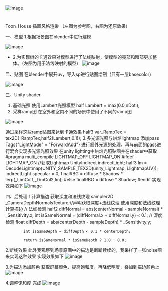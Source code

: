![image](https://github.com/junyangtong/Toon_House/assets/135015047/6201e582-49e4-4eb9-b317-d395798eee1f)

# 
Toon_House
插画风格渲染
（左图为参考图，右图为还原效果）

一、模型
1.根据场景图在blender中进行建模
 
![image](https://github.com/junyangtong/Toon_House/assets/135015047/0698a2d9-fe36-4f49-8e54-90188d698029)

- 2.为实现树的卡通效果对模型进行了法线映射，使模型的亮部和暗部更加整体。（左图为用于法线映射的模型）
![image](https://github.com/junyangtong/Toon_House/assets/135015047/3c202c8f-c8a0-4bdf-8d33-a21b48aae2cf)


二、贴图
在blender中展开uv，导入sp进行贴图绘制（只有一层basecolor）
 
![image](https://github.com/junyangtong/Toon_House/assets/135015047/3de39c63-8563-4cae-895e-e32e2e5699c7)


三、Unity shader
1. 基础光照
使用Lambert光照模型
half Lambert = max(0.0,nDotl);
2. 采样ramp图
在室外和室内不同的场景中使用了不同的ramp图
 
![image](https://github.com/junyangtong/Toon_House/assets/135015047/06d43d9b-86e6-4add-83f8-5393f701ccd9)

通过采样这些ramp贴图来达到卡通效果
half3 var_RampTex = tex2D(_RampTex,half2(Lambert,0.1));
3.多光源光照与烘焙lightmap
添加pass
Tags{"LightMode" = "ForwardAdd"}
进行额外光源的处理，再与前面的pass进行混合实现多光源光照效果
在unity lighting中烘焙光照贴图并在shader中获取
 #pragma multi_compile LIGHTMAP_OFF LIGHTMAP_ON 
#ifdef LIGHTMAP_ON //获取Lightmap
                UnityIndirect indirectLight;
                half3 lm = DecodeLightmap(UNITY_SAMPLE_TEX2D(unity_Lightmap, i.lightmapUV));
                indirectLight.specular = 0;
                finalRBG = diffuse * Shadow * lerp(_LimCol1,_LimCol2,lm);
                #else
                finalRBG = diffuse * Shadow;
                #endif 
实现效果如下
![image](https://github.com/junyangtong/Toon_House/assets/135015047/85d7a4c5-114d-4a3f-ad1f-65f7a190704c)

四、后处理
1.计算描边
获取深度和法线纹理
sampler2D _CameraDepthNormalsTexture;//声明获取深度+法线纹理
使用深度和法线纹理计算描边
// 法线检测
            half2 diffNormal = abs(centerNormal - sampleNormal) * _Sensitivity.x;
            int isSameNormal = (diffNormal.x + diffNormal.y) < 0.1;
            // 深度检测
            float diffDepth = abs(centerDepth - sampleDepth) * _Sensitivity.y;
 
            int isSameDepth = diffDepth < 0.1 * centerDepth;
            
            return isSameNormal * isSameDepth ? 1.0 : 0.0;
2.断线效果
此外我观察到场景原画中的描边是断断续续的，我采样了一张noise图来实现这种效果
实现效果如下
![image](https://github.com/junyangtong/Toon_House/assets/135015047/df062577-f324-4084-9278-ded6298f3f96)

3.为描边添加颜色
获取屏幕颜色，提高饱和度，再降低明度，叠加到描边颜色上
![image](https://github.com/junyangtong/Toon_House/assets/135015047/d5c29a0b-9a55-4ea9-b95b-a7219f8e1b9a)

4.调整饱和度
完成
![image](https://github.com/junyangtong/Toon_House/assets/135015047/01f087fb-5a60-4efa-a980-0c252d72a52c)

